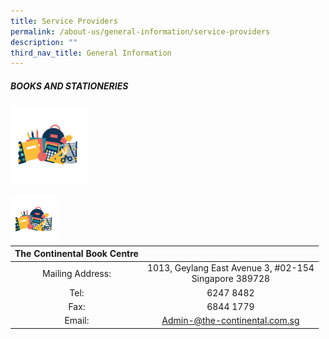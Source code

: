 ```yaml
---
title: Service Providers
permalink: /about-us/general-information/service-providers
description: ""
third_nav_title: General Information
---
```

##### BOOKS AND STATIONERIES

<img src="/images/Books%20and%20Stationeries.png" 
     style="width:25%">

<div>  
<div style="float: left">  
<img src="/images/Books%20and%20Stationeries.png" 
     style="width:25%"> 
</div>  
<div></div>  
</div>

| The Continental Book Centre |  |
|:---:|:---:|
| Mailing Address: | 1013, Geylang East Avenue 3, #02-154 <br>Singapore 389728 |
| Tel: | 6247 8482 |
| Fax: | 6844 1779 |
| Email: | Admin-@the-continental.com.sg |